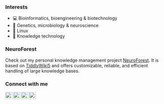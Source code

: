 ### Interests

- 💻 Bioinformatics, bioengineering & biotechnology
- 🧬 Genetics, microbiology & neuroscience
- 🐧 Linux
- 🧠 Knowledge technology

### NeuroForest

Check out my personal knowledge management project [NeuroForest][neuroforest]. It is based on [TiddlyWiki5][tw5] and offers customizable, reliable, and efficient handling of large knowledge bases.

### Connect with me

[<img align="left" alt="Urban Alič | Twitter" width="22px" src="https://user-images.githubusercontent.com/75170699/133462473-c51016f8-4916-426f-8461-b3ecdc73f88c.png" />][twitter]
[<img align="left" alt="Urban Alič | LinkedIn" width="22px" src="https://user-images.githubusercontent.com/75170699/133462567-7e4cde05-e2f1-446e-8b0a-f548eeea27b4.png" />][linkedin]
[<img align="left" alt="Urban Alič | Instagram" width="22px" src="https://user-images.githubusercontent.com/75170699/133462726-4df3b78e-3212-4eaf-ae51-e1f7c968ada3.png" />][instagram]
[<img align="left" alt="Urban Alič | Facebook" width="22px" src="https://user-images.githubusercontent.com/75170699/133463747-de8640f3-c61e-44c6-ae4e-89e1a590d33c.png" />][facebook]

[twitter]: https://twitter.com/urbanalich?target=_blank
[instagram]: https://instagram.com/urbanalich?target=_blank
[linkedin]: https://www.linkedin.com/in/urban-alič-b91604156?target=_blank
[facebook]: https://www.facebook.com/urban.alic?target=_blank
[neuroforest]: https://github.com/neuroforest?target=_blank
[tw5]: https://tiddlywiki.com?target=_blank
